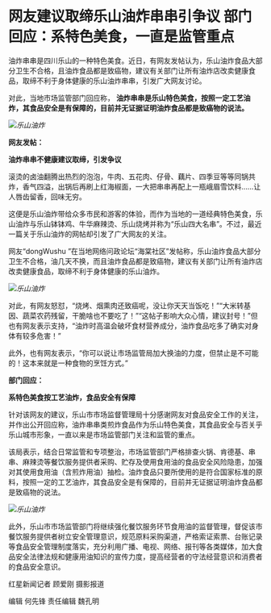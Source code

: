 # 网友建议取缔乐山油炸串串引争议 部门回应：系特色美食，一直是监管重点

油炸串串是四川乐山的一种特色美食。近日，有网友发帖认为，乐山油炸食品大部分卫生不合格，且油炸食品都是致癌物，建议有关部门让所有油炸店改卖健康食品，取缔不利于身体健康的乐山油炸串串，引发广大网友讨论。

对此，当地市场监管部门回应称， **油炸串串是乐山特色美食，按照一定工艺油炸，其食品安全是有保障的，目前并无证据证明油炸食品都是致癌物的说法。**

![](https://inews.gtimg.com/newsapp_bt/0/15665437153/1000)_乐山油炸_

**网友发帖：**

**油炸串串不健康建议取缔，引发争议**

滚烫的卤油翻腾出热烈的泡泡，牛肉、五花肉、仔骨、藕片、四季豆等等同锅共炸，香气四溢，出锅后再刷上红海椒面，一大把串串再配上一瓶峨眉雪饮料……让人唇齿留香，回味无穷。

这便是乐山油炸带给众多市民和游客的体验，而作为当地的一道经典特色美食，乐山油炸与乐山钵钵鸡、牛华麻辣烫、乐山烧烤并称为“乐山四大名串”。不过，最近一篇关于乐山油炸的网帖却引发了广大网友的关注。

网友“dongWushu
”在当地网络问政论坛“海棠社区”发帖称，乐山油炸食品大部分卫生不合格，油几天不换，而且油炸食品都是致癌物，建议有关部门让所有油炸店改卖健康食品，取缔不利于身体健康的乐山油炸。

![](https://inews.gtimg.com/newsapp_bt/0/15665437155/1000)_乐山油炸_

对此，有网友怒怼，“烧烤、烟熏肉还致癌呢，没让你天天当饭吃！”“大米转基因、蔬菜农药残留，干脆啥也不要吃了！”“这帖子影响大众心情，建议封号！”但也有网友表示支持，“油炸时高温会破坏食材营养成分，油炸食品吃多了确实对身体有较多危害！”

此外，也有网友表示，“你可以说让市场监管局加大换油的力度，但禁止是不可能的！这本来就是一种食物的烹饪方式。”

**部门回应：**

**系特色美食按工艺油炸，食品安全有保障**

针对该网友的建议，乐山市市场监督管理局十分感谢网友对食品安全工作的关注，并作出公开回应称，油炸串串类煎炸食品作为乐山特色美食，其食品安全与否关乎乐山城市形象，一直以来是市场监管部门关注和监管的重点。

该局表示，结合日常监管和专项整治，市场监管部门严格排查火锅、肯德基、串串、麻辣烫等餐饮服务提供者采购、贮存及使用食用油的食品安全风险隐患，加强对其使用食用油（含煎炸用油）抽检。油炸食品只要所使用的是符合国家标准的原料，按照一定的工艺油炸，其食品安全是有保障的，目前并无证据证明油炸食品都是致癌物的说法。

![](https://inews.gtimg.com/newsapp_bt/0/15665437156/1000)_乐山油炸_

此外，乐山市市场监管部门将继续强化餐饮服务环节食用油的监督管理，督促该市餐饮服务提供者树立安全管理意识，规范原料采购渠道，严格索证索票、台账记录等食品安全管理制度落实，充分利用广播、电视、网络、报刊等各类媒体，加大食品安全法律法规和健康用油知识的宣传力度，提高经营者的守法经营意识和消费者的食品安全意识。

红星新闻记者 顾爱刚 摄影报道

编辑 何先锋 责任编辑 魏孔明

